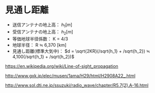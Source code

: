 # 見通し距離
- 送信アンテナの地上高： $h_1 [m]$
- 受信アンテナの地上高： $h_2 [m]$
- 等価地球半径係数： K = 4/3
- 地球半径： R ≒ 6,370 [km]
- 見通し距離(標準大気中)： $d = \sqrt{2KR}(/sqrt{h_1} + /sqrt{h_2}) ≒ 4,100(/sqrt{h_1} + /sqrt{h_2})$

https://en.wikipedia.org/wiki/Line-of-sight_propagation

http://www.gxk.jp/elec/musen/1ama/H29/html/H2908A22_.html

http://www.sol.dti.ne.jp/ssuzuki/radio_wave/chapter/R5.7(2).A-16.html


